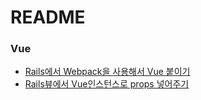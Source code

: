 # README

### Vue
- [Rails에서 Webpack을 사용해서 Vue 붙이기](https://github.com/rails/webpacker)
- [Rails뷰에서 Vue인스턴스로 props 넣어주기](https://medium.com/@devanflaherty/passing-props-to-vue-in-a-rails-view-56e287be9c2d)

### 
